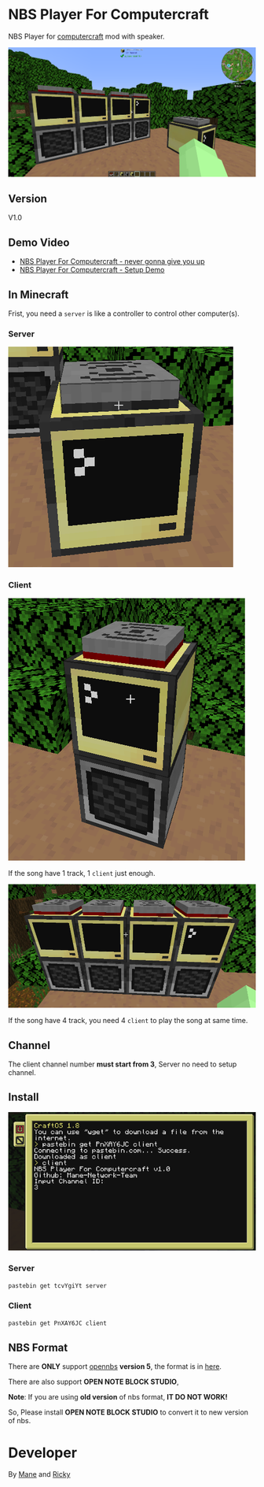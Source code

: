# NBS Player For Computercraft
NBS Player for [computercraft](https://www.computercraft.info/) mod with speaker.

![Base Image](https://raw.githubusercontent.com/Mane-Network-Team/nbs-player-for-computercraft/main/Picture/1.png)

## Version

V1.0

## Demo Video

+ [NBS Player For Computercraft - never gonna give you up](https://www.youtube.com/watch?v=3qul7IKY4B0&ab_channel=Chmadne)
+ [NBS Player For Computercraft - Setup Demo](https://www.youtube.com/watch?v=e-zrgvcNTkk&ab_channel=Chmadne)

## In Minecraft

Frist, you need a `server` is like a controller to control other computer(s).

### Server

![Server](https://raw.githubusercontent.com/Mane-Network-Team/nbs-player-for-computercraft/main/Picture/2.png)

### Client

![one track](https://raw.githubusercontent.com/Mane-Network-Team/nbs-player-for-computercraft/main/Picture/4.png)

If the song have 1 track, 1 `client` just enough.

![3 track](https://raw.githubusercontent.com/Mane-Network-Team/nbs-player-for-computercraft/main/Picture/3.png)

If the song have 4 track, you need 4 `client` to play the song at same time.

## Channel

The client channel number **must start from 3**, Server no need to setup channel.

## Install

![](https://raw.githubusercontent.com/Mane-Network-Team/nbs-player-for-computercraft/main/Picture/5.png)

### Server

```bash
pastebin get tcvYgiYt server
```

### Client

```bash
pastebin get PnXAY6JC client
```

## NBS Format

There are **ONLY** support [opennbs](https://opennbs.org/nbs) **version 5**, the format is in [here](https://opennbs.org/nbs).

There are also support **OPEN NOTE BLOCK STUDIO**, 

**Note**: If you are using **old version** of nbs format, **IT DO NOT WORK!** 

So, Please install **OPEN NOTE BLOCK STUDIO** to convert it to new version of nbs.

# Developer

By [Mane](https://github.com/manesec) and [Ricky](https://github.com/0oRickyo0)

